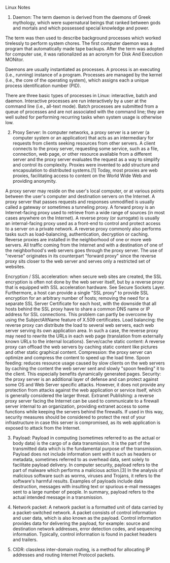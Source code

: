 Linux Notes

1. Daemon: The term daemon is derived from the daemons of Greek mythology, which were supernatural beings that ranked between gods and mortals and which possessed special knowledge and power. 

The term was then used to describe background processes which worked tirelessly to perform system chores. The first computer daemon was a program that automatically made tape backups. After the term was adopted for computer use, it was rationalized as an acronym for Disk And Execution MONitor.

Daemons are usually instantiated as processes. A process is an executing (i.e., running) instance of a program. Processes are managed by the kernel (i.e., the core of the operating system), which assigns each a unique process identification number (PID).

There are three basic types of processes in Linux: interactive, batch and daemon. Interactive processes are run interactively by a user at the command line (i.e., all-text mode). Batch processes are submitted from a queue of processes and are not associated with the command line; they are well suited for performing recurring tasks when system usage is otherwise low.


2. Proxy Server: In computer networks, a proxy server is a server (a computer system or an application) that acts as an intermediary for requests from clients seeking resources from other servers. A client connects to the proxy server, requesting some service, such as a file, connection, web page, or other resource available from a different server and the proxy server evaluates the request as a way to simplify and control its complexity. Proxies were invented to add structure and encapsulation to distributed systems.[1] Today, most proxies are web proxies, facilitating access to content on the World Wide Web and providing anonymity.

A proxy server may reside on the user's local computer, or at various points between the user's computer and destination servers on the Internet.
A proxy server that passes requests and responses unmodified is usually called a gateway or sometimes a tunneling proxy.
A forward proxy is an Internet-facing proxy used to retrieve from a wide range of sources (in most cases anywhere on the Internet).
A reverse proxy (or surrogate) is usually an internal-facing proxy used as a front-end to control and protect access to a server on a private network. A reverse proxy commonly also performs tasks such as load-balancing, authentication, decryption or caching. Reverse proxies are installed in the neighborhood of one or more web servers. All traffic coming from the Internet and with a destination of one of the neighborhood's web servers goes through the proxy server. The use of "reverse" originates in its counterpart "forward proxy" since the reverse proxy sits closer to the web server and serves only a restricted set of websites. 

Encryption / SSL acceleration: when secure web sites are created, the SSL encryption is often not done by the web server itself, but by a reverse proxy that is equipped with SSL acceleration hardware. See Secure Sockets Layer. Furthermore, a host can provide a single "SSL proxy" to provide SSL encryption for an arbitrary number of hosts; removing the need for a separate SSL Server Certificate for each host, with the downside that all hosts behind the SSL proxy have to share a common DNS name or IP address for SSL connections. This problem can partly be overcome by using the SubjectAltName feature of X.509 certificates.
Load balancing: the reverse proxy can distribute the load to several web servers, each web server serving its own application area. In such a case, the reverse proxy may need to rewrite the URLs in each web page (translation from externally known URLs to the internal locations).
Serve/cache static content: A reverse proxy can offload the web servers by caching static content like pictures and other static graphical content.
Compression: the proxy server can optimize and compress the content to speed up the load time.
Spoon feeding: reduces resource usage caused by slow clients on the web servers by caching the content the web server sent and slowly "spoon feeding" it to the client. This especially benefits dynamically generated pages.
Security: the proxy server is an additional layer of defense and can protect against some OS and Web Server specific attacks. However, it does not provide any protection from attacks against the web application or service itself, which is generally considered the larger threat.
Extranet Publishing: a reverse proxy server facing the Internet can be used to communicate to a firewall server internal to an organization, providing extranet access to some functions while keeping the servers behind the firewalls. If used in this way, security measures should be considered to protect the rest of your infrastructure in case this server is compromised, as its web application is exposed to attack from the Internet.

3. Payload: Payload in computing (sometimes referred to as the actual or body data) is the cargo of a data transmission. It is the part of the transmitted data which is the fundamental purpose of the transmission. Payload does not include information sent with it such as headers or metadata, sometimes referred to as overhead data, sent solely to facilitate payload delivery.
In computer security, payload refers to the part of malware which performs a malicious action.[3] In the analysis of malicious software such as worms, viruses and Trojans, it refers to the software's harmful results. Examples of payloads include data destruction, messages with insulting text or spurious e-mail messages sent to a large number of people.
In summary, payload refers to the actual intended message in a transmission.


4. Network packet: A network packet is a formatted unit of data carried by a packet-switched network. A packet consists of control information and user data, which is also known as the payload. Control information provides data for delivering the payload, for example: source and destination network addresses, error detection codes, and sequencing information. Typically, control information is found in packet headers and trailers.

5. CIDR: classless inter-domain routing, is a method for allocating IP addresses and routing Internet Protocol packets.




